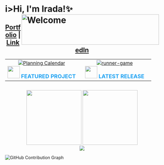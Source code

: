 <h1>
  i>Hi, I'm Irada!✨ </i>
  <img src="https://media4.giphy.com/media/v1.Y2lkPTc5MGI3NjExdTlmeGdyb3p2azZza2ljY25oZWFmcHE2aTN4d2RyejgwMmxteWFjcyZlcD12MV9pbnRlcm5hbF9naWZfYnlfaWQmY3Q9Zw/XCxjzveGa47DOd8zuq/giphy.gif" width="450" height="100" alt="Welcome" align="right">  
</h1>

<h2 align="center">
  <a href="https://ira4a.github.io/Website/">Portfolio</a> | <a href="https://www.linkedin.com/in/irada-alasgarova-74a56826a/">LinkedIn</a>
</h2>

<table align="center" style="margin-bottom: 30px;">
  <tr>
    <td align="center" width="50%">
      <a href="https://github.com/Ira4a/Planning-calendar" target="_blank" rel="noopener noreferrer">
        <img
          src="https://github-readme-stats.vercel.app/api/pin/?username=Ira4a&repo=Planning-calendar&theme=react&bg_color=0d1117&title_color=1da1f2&text_color=ffffff&icon_color=1da1f2&border_color=1da1f2"
          alt="Planning Calendar"
        />
      </a>
      <br />
      <img src="https://media3.giphy.com/media/v1.Y2lkPTc5MGI3NjExbHJvMW5mdGRzeGI3YnY5ZXB6eGloZzl0ZzVtMG1rbnN1bnJnMTl3ZiZlcD12MV9pbnRlcm5hbF9naWZfYnlfaWQmY3Q9Zw/YJ85eVpdZDy7e/giphy.gif" width="40"/>
      <strong style="color:#1da1f2; font-size: 1.1em;">FEATURED PROJECT</strong>
      <br />
    </td>
    <td align="center" width="50%">
      <a href="https://github.com/Ira4a/runner-game" target="_blank" rel="noopener noreferrer">
        <img
          src="https://github-readme-stats.vercel.app/api/pin/?username=Ira4a&repo=runner-game&theme=react&bg_color=0d1117&title_color=1da1f2&text_color=ffffff&icon_color=1da1f2&border_color=1da1f2"
          alt="runner-game"
        />
      </a>
      <br />
      <img src="https://media1.giphy.com/media/v1.Y2lkPTc5MGI3NjExbWx3bHRjeGFwa3QzZGw5b3l5dG9qb204NzM1N3NnbzduYTY4anViaCZlcD12MV9pbnRlcm5hbF9naWZfYnlfaWQmY3Q9Zw/VCyJwT1DZEWyqU95oS/giphy.gif" width="40"/>
      <strong style="color:#1da1f2; font-size: 1.1em;">LATEST RELEASE</strong>
      <br />
    </td>
  </tr>
</table>

<div align="center">
  <img height="180em" src="https://github-readme-stats.vercel.app/api?username=Ira4a&show_icons=true&theme=react&bg_color=0d1117&hide_border=true&icon_color=1da1f2&title_color=1da1f2" />
  <img height="180em" src="https://github-readme-stats.vercel.app/api/top-langs/?username=Ira4a&layout=compact&theme=react&bg_color=0d1117&hide_border=true&title_color=1da1f2" />
</div>

<div align="center">
  <img src="https://streak-stats.demolab.com?user=Ira4a&theme=react&background=0d1117&border=1da1f2&stroke=1da1f2&ring=1da1f2&fire=1da1f2&currStreakNum=ffffff&sideNums=ffffff&currStreakLabel=ffffff&sideLabels=ffffff&dates=ffffff" />
</div>

 ![GitHub Contribution Graph](https://github-readme-activity-graph.vercel.app/graph?username=Ira4a&theme=react-dark&bg_color=0d1117&hide_border=true&area=true&area_color=1da1f2)


